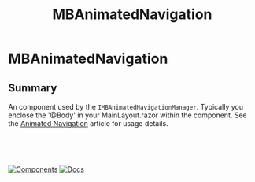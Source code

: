 ﻿---
uid: C.MBAnimatedNavigation
title: MBAnimatedNavigation
---
# MBAnimatedNavigation

## Summary

An component used by the `IMBAnimatedNavigationManager`. Typically you enclose the '@Body' in your MainLayout.razor within the component. See the [Animated Navigation](xref:A.AnimatedNavigation) article for usage details.

&nbsp;

&nbsp;

[![Components](https://img.shields.io/static/v1?label=Components&message=Plus&color=red)](xref:A.PlusComponents)
[![Docs](https://img.shields.io/static/v1?label=API%20Documentation&message=MBAnimatedNavigation&color=brightgreen)](xref:BlazorMdc.MBAnimatedNavigation)
